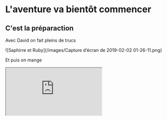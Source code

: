 
# L'aventure va bientôt commencer

## C'est la préparaction

Avec David on fait pleins de trucs

![Saphirre et Ruby](/images/Capture d’écran de 2019-02-02 01-26-11.png)

Et puis on mange

<iframe src="https://www.seb.be/sites/default/files/recette/livre/Recettes%20Actifry%20FZ7001_0.pdf"/>
